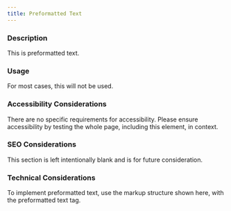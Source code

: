 ```yaml
---
title: Preformatted Text
---
```


### Description
This is preformatted text.

### Usage
For most cases, this will not be used.

### Accessibility Considerations
There are no specific requirements for accessibility. Please ensure accessibility by testing the whole page, including this element, in context.

### SEO Considerations
This section is left intentionally blank and is for future consideration.

### Technical Considerations
To implement preformatted text, use the markup structure shown here, with the preformatted text tag.
